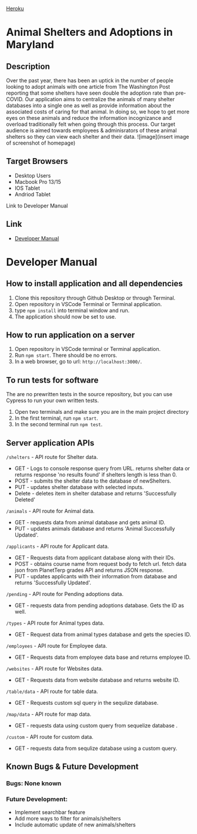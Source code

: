
[Heroku](https://dashboard.heroku.com/apps/powerful-plateau-48422)
# Animal Shelters and Adoptions in Maryland
## Description
Over the past year, there has been an uptick in the number of people looking to adopt animals with one article from The Washington Post reporting that some shelters have seen double the adoption rate than pre-COVID. Our application aims to centralize the animals of many shelter databases into a single one as well as provide information about the associated costs of caring for that animal. In doing so, we hope to get more eyes on these animals and reduce the information incognizance and overload traditionally felt when going through this process. Our target audience is aimed towards employees & adminisrators of these animal shelters so they can view each shelter and their data.
![image](insert image of screenshot of homepage)

## Target Browsers
* Desktop Users
* Macbook Pro 13/15 
* IOS Tablet
* Andriod Tablet   

Link to Developer Manual
## Link
* [Developer Manual]()
# Developer Manual
## How to install application and all dependencies
1. Clone this repository through Github Desktop or through Terminal.
2. Open repository in VSCode Terminal or Terminal application.
3. type ```npm install``` into terminal window and run.
4. The application should now be set to use.

## How to run application on a server
1. Open repository in VSCode terminal or Terminal application.
2. Run ```npm start```. There should be no errors.
3. In a web browser, go to url: ```http://localhost:3000/```.

## To run tests for software
The are no prewritten tests in the source repository, but you can use Cypress to run your own written tests.
1. Open two terminals and make sure you are in the main project directory
2. In the first terminal, run ```npm start```.
3. In the second terminal run ```npm test```.

## Server application APIs
```/shelters``` - API route for Shelter data.
* GET - Logs to console response query from URL. returns shelter data or returns response 'no results found' if shelters length is less than 0.
* POST - submits the shelter data to the database of newShelters.
* PUT - updates shelter database with selected inputs.
* Delete - deletes item in shelter database and returns 'Successfully Deleted'

```/animals``` - API route for Animal data.
* GET - requests data from animal database and gets animal ID.
* PUT - updates animals database and returns 'Animal Successfully Updated'.

```/applicants``` - API route for Applicant data.
* GET - Requests data from applicant database along with their IDs.
* POST - obtains course name from request body to fetch url. fetch data json from PlanetTerp grades API and returns JSON response. 
* PUT - updates applicants with their information from database and returns 'Successfully Updated'.

```/pending``` - API route for Pending adoptions data.
* GET - requests data from pending adoptions database. Gets the ID as well.

```/types``` - API route for Animal types data.
* GET - Request data from animal types database and gets the species ID.

```/employees``` - API route for Employee data.
* GET - Requests data from employee data base and returns employee ID.

```/websites``` - API route for Websites data.
* GET - Requests data from website database and returns website ID.

```/table/data``` - API route for table data.
* GET - Requests custom sql query in the sequlize database. 

```/map/data``` - API route for map data.
* GET - requests data using custom query from sequelize database .

```/custom``` - API route for custom data.
* GET - requests data from sequlize database using a custom query.

## Known Bugs & Future Development
### Bugs: None known


### Future Development: 
* Implement searchbar feature
* Add more ways to filter for animals/shelters
* Include automatic update of new animals/shelters
